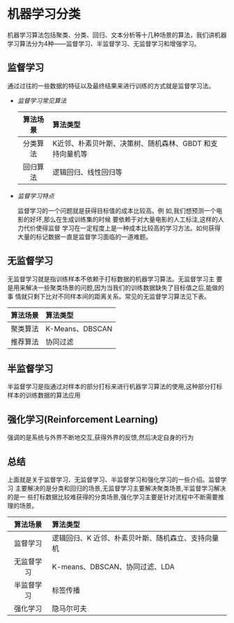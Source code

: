 # 机器学习分类

机器学习算法包括聚类、分类、回归、文本分析等十几种场景的算法，我们讲机器学习算法分为4种——监督学习、半监督学习、无监督学习和增强学习。

## 监督学习

通过过往的一些数据的特征以及最终结果来进行训练的方式就是监督学习法。

* *监督学习常见算法*

    |算法场景|算法类型|
    |:-:|:-|
    |分类算法|K近邻、朴素贝叶斯、决策树、随机森林、GBDT 和支持向量机等|
    |回归算法 |逻辑回归、线性回归等|

* *监督学习特点*

    监督学习的一个问题就是获得目标值的成本比较高。例
    如,我们想预测一个电影的好坏,那么在生成训练集的时候
    要依赖于对大量电影的人工标注,这样的人力代价使得监督
    学习在一定程度上是一种成本比较高的学习方法。如何获得
    大量的标记数据一直是监督学习面临的一道难题。

## 无监督学习

无监督学习就是指训练样本不依赖于打标数据的机器学习算法。无监督学习主
要是用来解决一些聚类场景的问题,因为当我们的训练数据缺失了目标值之后,能做的事
情就只剩下比对不同样本间的距离关系。常见的无监督学习算法见下表。

|算法场景|算法类型|
|:-:|:-|
|聚类算法|K-Means、DBSCAN|
|推荐算法 |协同过滤|

## 半监督学习

半监督学习是指通过对样本的部分打标来进行机器学习算法的使用,这种部分打标样本的训练数据的算法应用

## 强化学习(Reinforcement Learning)

强调的是系统与外界不断地交互,获得外界的反馈,然后决定自身的行为

## 总结

上面就是关于监督学习、无监督学习、半监督学习和强化学习的一些介绍。监督学习
主要解决的是分类和回归的场景,无监督学习主要解决聚类场景,半监督学习解决的是一
些打标数据比较难获得的分类场景,强化学习主要是针对流程中不断需要推理的场景。

|算法场景|算法类型|
|:-:|:-|
|监督学习|逻辑回归、K 近邻、朴素贝叶斯、随机森立、支持向量机|
|无监督学习| K-means、DBSCAN、协同过滤、LDA|
|半监督学习| 标签传播|
|强化学习|隐马尔可夫|
